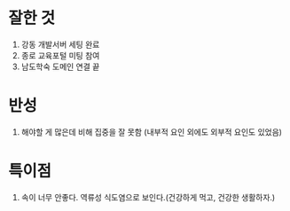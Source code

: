 # 잘한 것
1. 강동 개발서버 세팅 완료
2. 종로 교육포털 미팅 참여
3. 남도학숙 도메인 연결 끝
# 반성
1. 해야할 게 많은데 비해 집중을 잘 못함 (내부적 요인 외에도 외부적 요인도 있었음)
# 특이점
1. 속이 너무 안좋다. 역류성 식도염으로 보인다.(건강하게 먹고, 건강한 생활하자.)
